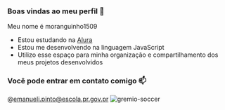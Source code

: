### Boas vindas ao meu perfil 💙

Meu nome é moranguinho1509

- Estou estudando na [Alura](https://www.alura.com.br)
- Estou me desenvolvendo na linguagem JavaScript
- Utilizo esse espaço para minha organização e compartilhamento dos meus projetos desenvolvidos

### Você pode entrar em contato comigo 📫

@emanueli.pinto@escola.pr.gov.pr
![gremio-soccer](https://github.com/moranguinho1509/moranguinho1509/assets/148078479/d8fff60d-f3fc-4828-a7b4-23d1134d2514)
